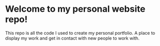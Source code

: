<h1>Welcome to my personal website repo!</h1>
<p>This repo is all the code I used to create my personal portfolio. A place to display my work and get in contact with new people to work with.</p>
